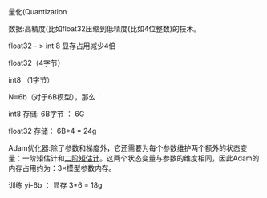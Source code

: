 量化(Quantization

数据:高精度(比如float32压缩到低精度(比如4位整数)的技术。

float32 - > int 8  显存占用减少4倍

float32（4字节）

int8 （1字节） 

N=6b（对于6B模型），那么： 

int8 存储: 6B字节 ： 6G

float32 存储： 6B*4 = 24g



Adam优化器:除了参数和梯度外，它还需要为每个参数维护两个额外的状态变量：一阶矩估计和[二阶矩估计](https://www.zhihu.com/search?q=二阶矩估计&search_source=Entity&hybrid_search_source=Entity&hybrid_search_extra={"sourceType"%3A"answer"%2C"sourceId"%3A"3534428197"})。这两个状态变量与参数的维度相同，因此Adam的内存占用约为：3×模型参数内存。

训练 yi-6b ： 显存  3*6 = 18g

